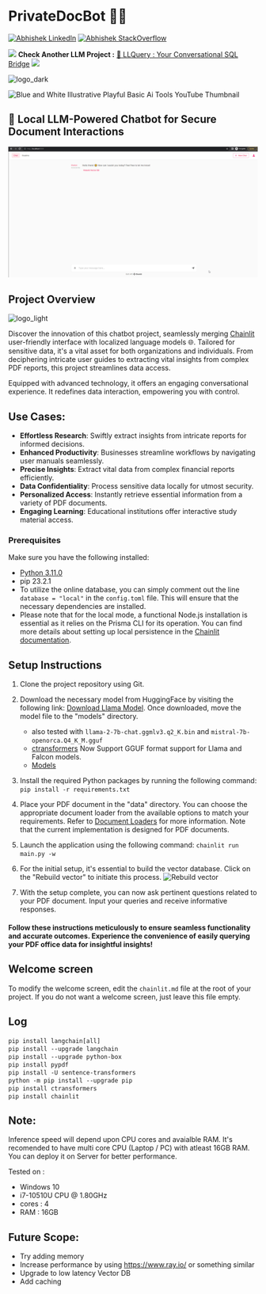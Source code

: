 
# PrivateDocBot 🚀🤖

[![Abhishek LinkedIn](https://img.shields.io/badge/Abhishek-LinkedIn-blue.svg?style=for-the-badge)](https://www.linkedin.com/in/abhi5h3k/) [![Abhishek StackOverflow](https://img.shields.io/badge/Abhishek-StackOverflow-orange.svg?style=for-the-badge)](https://stackoverflow.com/users/6870223/abhi?tab=profile)

 <img src="https://zeevector.com/wp-content/uploads/New-Transparent-Logo-label@zeevector.png" width="50px"> **Check Another LLM Project :** [🔐 LLQuery : Your Conversational SQL Bridge](https://github.com/Abhi5h3k/LLQuery/tree/main) <img src="https://zeevector.com/wp-content/uploads/New-Transparent-Logo-label@zeevector.png" width="50px"> 


![logo_dark](https://github.com/Abhi5h3k/PrivateDocBot/assets/37928721/52c9fa2c-cd5f-4afc-bdba-d80793fdaf40) 

![Blue and White Illustrative Playful Basic Ai Tools YouTube Thumbnail](https://github.com/Abhi5h3k/PrivateDocBot/assets/37928721/34266360-f839-4e0c-b43f-f74a84c7be53)

## 🔐 Local LLM-Powered Chatbot for Secure Document Interactions


![gif](chatBot.gif)

## Project Overview

![logo_light](https://github.com/Abhi5h3k/PrivateDocBot/assets/37928721/1a60e5f2-c673-40d2-bdf5-e1e38f55af11)

Discover the innovation of this chatbot project, seamlessly merging [Chainlit](https://docs.chainlit.io/overview) user-friendly interface with localized language models 🌐. Tailored for sensitive data, it's a vital asset for both organizations and individuals. From deciphering intricate user guides to extracting vital insights from complex PDF reports, this project streamlines data access.

Equipped with advanced technology, it offers an engaging conversational experience. It redefines data interaction, empowering you with control.

## Use Cases:

- **Effortless Research**: Swiftly extract insights from intricate reports for informed decisions.
- **Enhanced Productivity**: Businesses streamline workflows by navigating user manuals seamlessly.
- **Precise Insights**: Extract vital data from complex financial reports efficiently.
- **Data Confidentiality**: Process sensitive data locally for utmost security.
- **Personalized Access**: Instantly retrieve essential information from a variety of PDF documents.
- **Engaging Learning**: Educational institutions offer interactive study material access.

### Prerequisites

Make sure you have the following installed:

- [Python 3.11.0](https://www.python.org/downloads/)
- pip 23.2.1
- To utilize the online database, you can simply comment out the line `database = "local"` in the `config.toml` file. This will ensure that the necessary dependencies are installed.
- Please note that for the local mode, a functional Node.js installation is essential as it relies on the Prisma CLI for its operation. You can find more details about setting up local persistence in the [Chainlit documentation](https://docs.chainlit.io/cloud/persistence/local).


## Setup Instructions
1. Clone the project repository using Git.
2. Download the necessary model from HuggingFace by visiting the following link: [Download Llama Model](https://huggingface.co/TheBloke/Llama-2-7B-Chat-GGML/blob/main/llama-2-7b-chat.ggmlv3.q8_0.bin). Once downloaded, move the model file to the "models" directory.
    - also tested with ```llama-2-7b-chat.ggmlv3.q2_K.bin```  and ```mistral-7b-openorca.Q4_K_M.gguf``` 
    - [ctransformers](https://github.com/marella/ctransformers/releases/tag/v0.2.24) Now Support GGUF format support for Llama and Falcon models.
    - [Models](models/models.md)
3.  Install the required Python packages by running the following command:
```pip install -r requirements.txt ```
4. Place your PDF document in the "data" directory. You can choose the appropriate document loader from the available options to match your requirements. Refer to [Document Loaders](https://python.langchain.com/docs/integrations/document_loaders/) for more information. Note that the current implementation is designed for PDF documents. 
 
5. Launch the application using the following command:
```chainlit run main.py -w```
6. For the initial setup, it's essential to build the vector database. Click on the "Rebuild vector" to initiate this process. 
![Rebuild vector](rebuild_vector_db.png) 
7. With the setup complete, you can now ask pertinent questions related to your PDF document. Input your queries and receive informative responses.

#### Follow these instructions meticulously to ensure seamless functionality and accurate outcomes. Experience the convenience of easily querying your PDF office data for insightful insights!


## Welcome screen

To modify the welcome screen, edit the `chainlit.md` file at the root of your project. If you do not want a welcome screen, just leave this file empty.


## Log
```
pip install langchain[all]
pip install --upgrade langchain
pip install --upgrade python-box
pip install pypdf
pip install -U sentence-transformers
python -m pip install --upgrade pip
pip install ctransformers
pip install chainlit
```

## Note:
Inference speed will depend upon CPU cores and avaialble RAM. It's recomended to have multi core CPU (Laptop / PC) with atleast 16GB RAM. You can deploy it on Server for better performance.

Tested on : 
+ Windows 10
+ i7-10510U CPU @ 1.80GHz 
+ cores : 4
+ RAM : 16GB

## Future Scope:
+ Try adding memory
+ Increase performance by using https://www.ray.io/ or something similar
+ Upgrade to low latency Vector DB
+ Add caching
